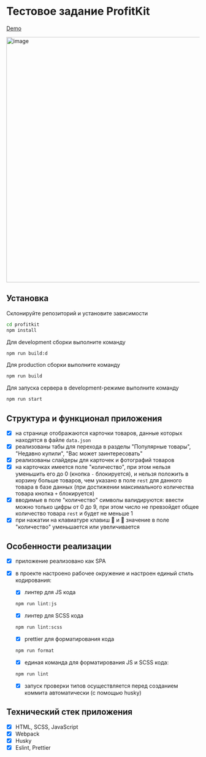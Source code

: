 # Тестовое задание ProfitKit

[Demo]()

<img width="639" alt="image" src="https://user-images.githubusercontent.com/88904845/218285184-ce3a7abe-5a62-444b-aa70-4a8c5ff800d6.png">
 
## Установка

Склонируйте репозиторий и установите зависимости

```sh
cd profitkit
npm install
```

Для development сборки выполните команду

```sh
npm run build:d
```

Для production сборки выполните команду

```sh
npm run build
```

Для запуска сервера в development-режиме выполните команду

```sh
npm run start
```

## Структура и функционал приложения

- [x] на странице отображаются карточки товаров, данные которых находятся в файле `data.json`
- [x] реализованы табы для перехода в разделы "Популярные товары", "Недавно купили", "Вас может заинтересовать"
- [x] реализованы слайдеры для карточек и фотографий товаров
- [x] на карточках имеется поле "количество", при этом нельзя уменьшить его до 0 (кнопка `-` блокируется), и нельзя положить в корзину больше товаров, чем указано в поле `rest` для данного товара в базе данных (при достижении максимального количества товара кнопка `+` блокируется)
- [x] вводимые в поле "количество" символы валидируются: ввести можно только цифры от 0 до 9, при этом число не превзойдет общее количество товара `rest` и будет не меньше 1
- [x] при нажатии на клавиатуре клавиш 🔽 и 🔼 значение в поле "количество" уменьшается или увеличивается

## Особенности реализации

- [x] приложение реализовано как SPA
- [x] в проекте настроено рабочее окружение и настроен единый стиль кодирования:

  - [x] линтер для JS кода

  ```sh
  npm run lint:js
  ```

  - [x] линтер для SCSS кода

  ```sh
  npm run lint:scss
  ```

  - [x] prettier для форматирования кода

  ```sh
  npm run format
  ```

  - [x] единая команда для форматирования JS и SCSS кода:

  ```sh
  npm run lint
  ```

  - [x] запуск проверки типов осуществляется перед созданием коммита автоматически (с помощью husky)

## Технический стек приложения

- [x] HTML, SCSS, JavaScript
- [x] Webpack
- [x] Husky
- [x] Eslint, Prettier
